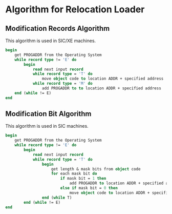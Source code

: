 # Algorithm for Relocation Loader

## Modification Records Algorithm

This algorithm is used in SIC/XE machines.

```pascal
begin
    get PROGADDR from the Operating System
    while record type != 'E' do
        begin
            read next input record
            while record type = 'T' do
                move object code to location ADDR + specified address
            while record type = 'M' do
                add PROGADDR to to location ADDR + specified address
    end (while != E)
end
```

## Modification Bit Algorithm

This algorithm is used in SIC machines.

```pascal
begin
    get PROGADDR from the Operating System
    while record type != 'E' do
        begin
            read next input record
            while record type = 'T' do
                begin
                    get length & mask bits from object code
                    for each mask bit do
                        if mask bit = 1 then
                            add PROGADDR to location ADDR + specified address
                        else if mask bit = 0 then
                            move object code to location ADDR + specified address
                end (while T)
        end (while != E)
end
```
